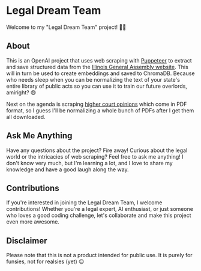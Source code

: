 # Legal Dream Team

Welcome to my "Legal Dream Team" project! 🤖💼

## About

This is an OpenAI project that uses web scraping with [Puppeteer](https://pptr.dev/) to extract and save structured data from the [Illinois General Assembly website](https://www.ilga.gov/legislation/ilcs/ilcs.asp). This will in turn be used to create embeddings and saved to ChromaDB. Because who needs sleep when you can be normalizing the text of your state's entire library of public acts so you can use it to train our future overlords, amiright? 😄

Next on the agenda is scraping [higher court opinions](https://www.illinoiscourts.gov/top-level-opinions/) which come in PDF format, so I guess I'll be normalizing a whole bunch of PDFs after I get them all downloaded.

## Ask Me Anything

Have any questions about the project? Fire away! Curious about the legal world or the intricacies of web scraping? Feel free to ask me anything! I don't know very much, but I'm learning a lot, and I love to share my knowledge and have a good laugh along the way.

## Contributions

If you're interested in joining the Legal Dream Team, I welcome contributions! Whether you're a legal expert, AI enthusiast, or just someone who loves a good coding challenge, let's collaborate and make this project even more awesome.

## Disclaimer

Please note that this is not a product intended for public use. It is purely for funsies, not for realsies (yet) 😉